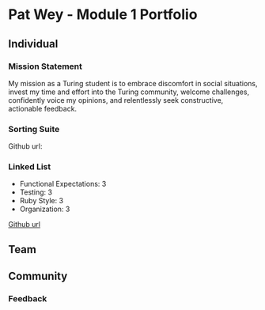 # Pat Wey - Module 1 Portfolio
## Individual
### Mission Statement
  My mission as a Turing student is to embrace discomfort in social situations, invest my time and effort into the Turing community, welcome challenges, confidently voice my opinions, and relentlessly seek constructive, actionable feedback.

### Sorting Suite
  Github url:

### Linked List
- Functional Expectations: 3
- Testing: 3
- Ruby Style: 3
- Organization: 3

[Github url](https://github.com/patwey/sorting-suite)

## Team

## Community

### Feedback
